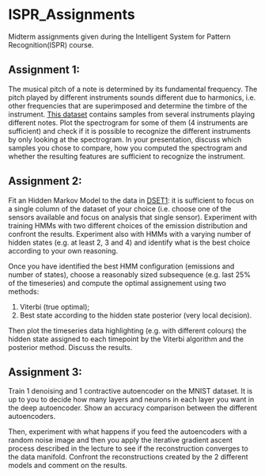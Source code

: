 # ISPR_Assignments
Midterm assignments given during the Intelligent System for Pattern Recognition(ISPR) course.

## Assignment 1:
The musical pitch of a note is determined by its fundamental frequency. The pitch played by different instruments sounds different due to harmonics, i.e. other frequencies that are superimposed and determine the timbre of the instrument. [This dataset](https://philharmonia.co.uk/resources/sound-samples/) contains samples from several instruments playing different notes. Plot the spectrogram for some of them (4 instruments are sufficient) and check if it is possible to recognize the different instruments by only looking at the spectrogram. In your presentation, discuss which samples you chose to compare, how you computed the spectrogram and whether the resulting features are sufficient to recognize the instrument.

## Assignment 2:
Fit an Hidden Markov Model to the data in [DSET1](https://archive.ics.uci.edu/dataset/360/air+quality): it is sufficient to focus on a single column of the dataset of your choice (i.e. choose one of the sensors available and focus on analysis that single sensor). Experiment with training  HMMs with two different choices of the emission distribution and confront the results. Experiment also with HMMs with a varying number of hidden states (e.g. at least 2, 3 and 4) and identify what is the best choice according to your own reasoning. 

Once you have identified the best HMM configuration (emissions and number of states), choose a reasonably sized subsequence (e.g. last 25% of the timeseries) and compute the optimal assignement using two methods: 

1. Viterbi (true optimal); 
2. Best state according to the hidden state posterior (very local decision). 

Then plot the timeseries data highlighting (e.g. with different colours) the hidden state assigned to each timepoint by the Viterbi algorithm and the posterior method. Discuss the results.

## Assignment 3:
Train 1 denoising and 1 contractive autoencoder on the MNIST dataset. It is up to you to decide how many layers and neurons in each layer you want in the deep autoencoder. Show an accuracy comparison between the different autoencoders.

Then, experiment with what happens if you feed the autoencoders with a random noise image and then you apply the iterative gradient ascent process described in the lecture to see if the reconstruction converges to the data manifold. Confront the reconstructions created by the 2 different models and comment on the results.
